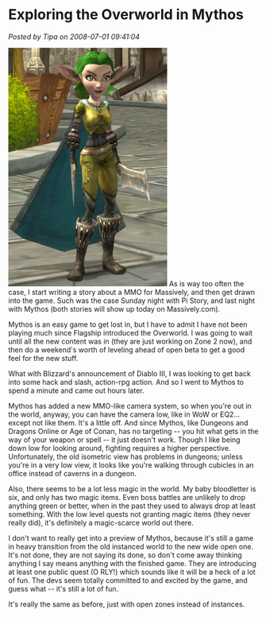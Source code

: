 # Exploring the Overworld in Mythos

*Posted by Tipa on 2008-07-01 09:41:04*

![mythos-2008-07-01-07-57-34-71.jpg](../../../uploads/2008/07/mythos-2008-07-01-07-57-34-71.jpg) As is way too often the case, I start writing a story about a MMO for Massively, and then get drawn into the game. Such was the case Sunday night with Pi Story, and last night with Mythos (both stories will show up today on Massively.com).

Mythos is an easy game to get lost in, but I have to admit I have not been playing much since Flagship introduced the Overworld. I was going to wait until all the new content was in (they are just working on Zone 2 now), and then do a weekend's worth of leveling ahead of open beta to get a good feel for the new stuff.

What with Blizzard's announcement of Diablo III, I was looking to get back into some hack and slash, action-rpg action. And so I went to Mythos to spend a minute and came out hours later.

Mythos has added a new MMO-like camera system, so when you're out in the world, anyway, you can have the camera low, like in WoW or EQ2... except not like them. It's a little off. And since Mythos, like Dungeons and Dragons Online or Age of Conan, has no targeting -- you hit what gets in the way of your weapon or spell -- it just doesn't work. Though I like being down low for looking around, fighting requires a higher perspective. Unfortunately, the old isometric view has problems in dungeons; unless you're in a very low view, it looks like you're walking through cubicles in an office instead of caverns in a dungeon.

Also, there seems to be a lot less magic in the world. My baby bloodletter is six, and only has two magic items. Even boss battles are unlikely to drop anything green or better, when in the past they used to always drop at least something. With the low level quests not granting magic items (they never really did), it's definitely a magic-scarce world out there.

I don't want to really get into a preview of Mythos, because it's still a game in heavy transition from the old instanced world to the new wide open one. It's not done, they are not saying its done, so don't come away thinking anything I say means anything with the finished game. They are introducing at least one public quest (O RLY!) which sounds like it will be a heck of a lot of fun. The devs seem totally committed to and excited by the game, and guess what -- it's still a lot of fun.

It's really the same as before, just with open zones instead of instances.


